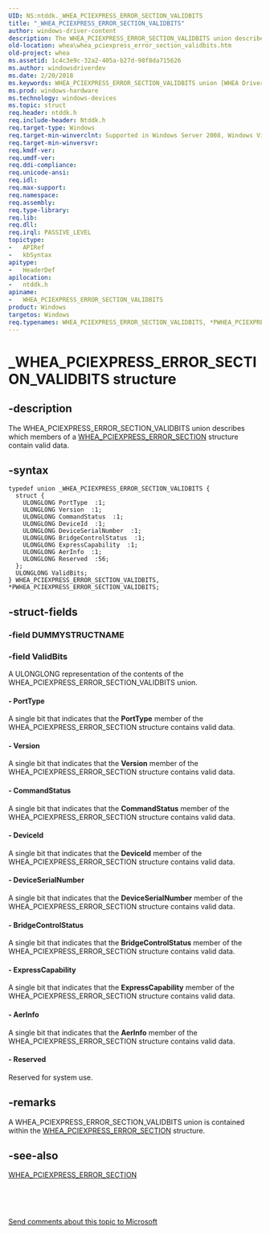 ```yaml
---
UID: NS:ntddk._WHEA_PCIEXPRESS_ERROR_SECTION_VALIDBITS
title: "_WHEA_PCIEXPRESS_ERROR_SECTION_VALIDBITS"
author: windows-driver-content
description: The WHEA_PCIEXPRESS_ERROR_SECTION_VALIDBITS union describes which members of a WHEA_PCIEXPRESS_ERROR_SECTION structure contain valid data.
old-location: whea\whea_pciexpress_error_section_validbits.htm
old-project: whea
ms.assetid: 1c4c3e9c-32a2-405a-b27d-98f8da715626
ms.author: windowsdriverdev
ms.date: 2/20/2018
ms.keywords: WHEA_PCIEXPRESS_ERROR_SECTION_VALIDBITS union [WHEA Drivers and Applications], *PWHEA_PCIEXPRESS_ERROR_SECTION_VALIDBITS, *PWHEA_PCIEXPRESS_ERROR_VALIDBITS, PWHEA_PCIEXPRESS_ERROR_SECTION_VALIDBITS union pointer [WHEA Drivers and Applications], ntddk/PWHEA_PCIEXPRESS_ERROR_SECTION_VALIDBITS, whea.whea_pciexpress_error_section_validbits, ntddk/WHEA_PCIEXPRESS_ERROR_SECTION_VALIDBITS, _WHEA_PCIEXPRESS_ERROR_SECTION_VALIDBITS, WHEA_PCIEXPRESS_ERROR_VALIDBITS, WHEA_PCIEXPRESS_ERROR_SECTION_VALIDBITS, whearef_9b6e3f92-4939-401a-9da2-e2ece44b1e98.xml, PWHEA_PCIEXPRESS_ERROR_SECTION_VALIDBITS
ms.prod: windows-hardware
ms.technology: windows-devices
ms.topic: struct
req.header: ntddk.h
req.include-header: Ntddk.h
req.target-type: Windows
req.target-min-winverclnt: Supported in Windows Server 2008, Windows Vista SP1, and later versions of Windows.
req.target-min-winversvr: 
req.kmdf-ver: 
req.umdf-ver: 
req.ddi-compliance: 
req.unicode-ansi: 
req.idl: 
req.max-support: 
req.namespace: 
req.assembly: 
req.type-library: 
req.lib: 
req.dll: 
req.irql: PASSIVE_LEVEL
topictype:
-	APIRef
-	kbSyntax
apitype:
-	HeaderDef
apilocation:
-	ntddk.h
apiname:
-	WHEA_PCIEXPRESS_ERROR_SECTION_VALIDBITS
product: Windows
targetos: Windows
req.typenames: WHEA_PCIEXPRESS_ERROR_SECTION_VALIDBITS, *PWHEA_PCIEXPRESS_ERROR_SECTION_VALIDBITS
---
```


# _WHEA_PCIEXPRESS_ERROR_SECTION_VALIDBITS structure


## -description


The WHEA_PCIEXPRESS_ERROR_SECTION_VALIDBITS union describes which members of a <a href="..\ntddk\ns-ntddk-_whea_pciexpress_error_section.md">WHEA_PCIEXPRESS_ERROR_SECTION</a> structure contain valid data.


## -syntax


````
typedef union _WHEA_PCIEXPRESS_ERROR_SECTION_VALIDBITS {
  struct {
    ULONGLONG PortType  :1;
    ULONGLONG Version  :1;
    ULONGLONG CommandStatus  :1;
    ULONGLONG DeviceId  :1;
    ULONGLONG DeviceSerialNumber  :1;
    ULONGLONG BridgeControlStatus  :1;
    ULONGLONG ExpressCapability  :1;
    ULONGLONG AerInfo  :1;
    ULONGLONG Reserved  :56;
  };
  ULONGLONG ValidBits;
} WHEA_PCIEXPRESS_ERROR_SECTION_VALIDBITS, *PWHEA_PCIEXPRESS_ERROR_SECTION_VALIDBITS;
````


## -struct-fields




### -field DUMMYSTRUCTNAME

 


### -field ValidBits

A ULONGLONG representation of the contents of the WHEA_PCIEXPRESS_ERROR_SECTION_VALIDBITS union.


#### - PortType

A single bit that indicates that the <b>PortType</b> member of the WHEA_PCIEXPRESS_ERROR_SECTION structure contains valid data.


#### - Version

A single bit that indicates that the <b>Version</b> member of the WHEA_PCIEXPRESS_ERROR_SECTION structure contains valid data.


#### - CommandStatus

A single bit that indicates that the <b>CommandStatus</b> member of the WHEA_PCIEXPRESS_ERROR_SECTION structure contains valid data.


#### - DeviceId

A single bit that indicates that the <b>DeviceId</b> member of the WHEA_PCIEXPRESS_ERROR_SECTION structure contains valid data.


#### - DeviceSerialNumber

A single bit that indicates that the <b>DeviceSerialNumber</b> member of the WHEA_PCIEXPRESS_ERROR_SECTION structure contains valid data.


#### - BridgeControlStatus

A single bit that indicates that the <b>BridgeControlStatus</b> member of the WHEA_PCIEXPRESS_ERROR_SECTION structure contains valid data.


#### - ExpressCapability

A single bit that indicates that the <b>ExpressCapability</b> member of the WHEA_PCIEXPRESS_ERROR_SECTION structure contains valid data.


#### - AerInfo

A single bit that indicates that the <b>AerInfo</b> member of the WHEA_PCIEXPRESS_ERROR_SECTION structure contains valid data.


#### - Reserved

Reserved for system use.


## -remarks



A WHEA_PCIEXPRESS_ERROR_SECTION_VALIDBITS union is contained within the <a href="..\ntddk\ns-ntddk-_whea_pciexpress_error_section.md">WHEA_PCIEXPRESS_ERROR_SECTION</a> structure.




## -see-also

<a href="..\ntddk\ns-ntddk-_whea_pciexpress_error_section.md">WHEA_PCIEXPRESS_ERROR_SECTION</a>



 

 

<a href="mailto:wsddocfb@microsoft.com?subject=Documentation%20feedback [whea\whea]:%20WHEA_PCIEXPRESS_ERROR_SECTION_VALIDBITS union%20 RELEASE:%20(2/20/2018)&amp;body=%0A%0APRIVACY STATEMENT%0A%0AWe use your feedback to improve the documentation. We don't use your email address for any other purpose, and we'll remove your email address from our system after the issue that you're reporting is fixed. While we're working to fix this issue, we might send you an email message to ask for more info. Later, we might also send you an email message to let you know that we've addressed your feedback.%0A%0AFor more info about Microsoft's privacy policy, see http://privacy.microsoft.com/en-us/default.aspx." title="Send comments about this topic to Microsoft">Send comments about this topic to Microsoft</a>

